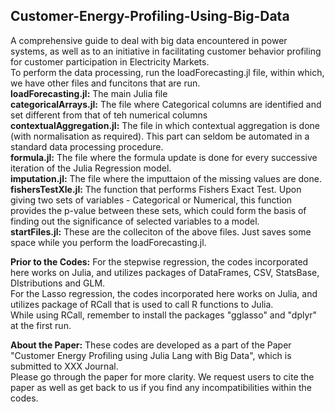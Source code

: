 ## Customer-Energy-Profiling-Using-Big-Data
A comprehensive guide to deal with big data encountered in power systems, as well as to an initiative in facilitating customer
behavior profiling for customer participation in Electricity Markets.  
To perform the data processing, run the loadForecasting.jl file, within which, we have other files and funcitons that are run.  
**loadForecasting.jl:**   The main Julia file   
**categoricalArrays.jl:** The file where Categorical columns are identified and set different from that of teh numerical columns  
**contextualAggregation.jl:** The file in which contextual aggregation is done (with normalisation as required). This part can seldom be automated in a standard data processing procedure.  
**formula.jl:**           The file where the formula update is done for every successive iteration of the Julia Regression model.   
**imputation.jl:**        The file where the imputtaion of the missing values are done.  
**fishersTestXle.jl:**    The function that performs Fishers Exact Test. Upon giving two sets of variables - Categorical or Numerical, this function provides the p-value between these sets,
  which could form the basis of finding out the significance of selected variables to a model.  
**startFiles.jl:**        These are the colleciton of the above files. Just saves some space while you perform the loadForecasting.jl.  

**Prior to the Codes:**
For the stepwise regression, the codes incorporated here works on Julia, and utilizes packages of DataFrames, CSV, StatsBase, DIstributions and GLM.  
For the Lasso regression, the codes incorporated here works on Julia, and utilizes package of RCall that is used to call R functions to Julia.  
  While using RCall, remember to install the packages "gglasso" and "dplyr" at the first run.

**About the Paper:**
These codes are developed as a part of the Paper "Customer Energy Profiling using Julia Lang with Big Data", which is submitted to XXX Journal.  
Please go through the paper for more clarity. We request users to cite the paper as well as get back to us if you find any incompatibilities within the codes.
